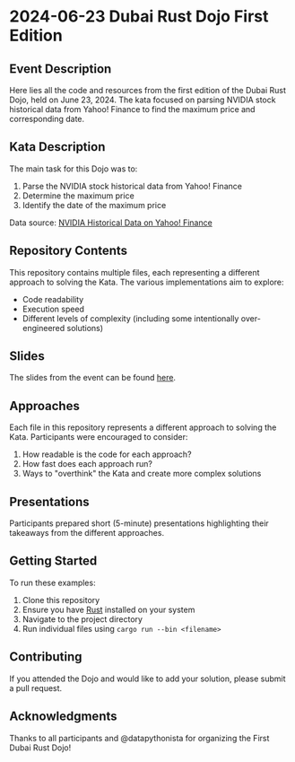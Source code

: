 # 2024-06-23 Dubai Rust Dojo First Edition

## Event Description

Here lies all the code and resources from the first edition of the Dubai Rust Dojo, held on June 23, 2024. The kata focused on parsing NVIDIA stock historical data from Yahoo! Finance to find the maximum price and corresponding date.

## Kata Description

The main task for this Dojo was to:

1. Parse the NVIDIA stock historical data from Yahoo! Finance
2. Determine the maximum price
3. Identify the date of the maximum price

Data source: [NVIDIA Historical Data on Yahoo! Finance](https://finance.yahoo.com/quote/NVDA/history/?period1=917015400&period2=1719075041)

## Repository Contents

This repository contains multiple files, each representing a different approach to solving the Kata. The various implementations aim to explore:

- Code readability
- Execution speed
- Different levels of complexity (including some intentionally over-engineered solutions)

## Slides

The slides from the event can be found [here](https://docs.google.com/presentation/d/1yBIBWuUYq0jVPTNpp63pSjkstt5KTBIA44gRoaGTwX8/edit?usp=sharing).

## Approaches

Each file in this repository represents a different approach to solving the Kata. Participants were encouraged to consider:

1. How readable is the code for each approach?
2. How fast does each approach run?
3. Ways to "overthink" the Kata and create more complex solutions

## Presentations

Participants prepared short (5-minute) presentations highlighting their takeaways from the different approaches.

## Getting Started

To run these examples:

1. Clone this repository
2. Ensure you have [Rust](https://www.rust-lang.org/tools/install) installed on your system
3. Navigate to the project directory
4. Run individual files using `cargo run --bin <filename>`

## Contributing

If you attended the Dojo and would like to add your solution, please submit a pull request.

## Acknowledgments

Thanks to all participants and @datapythonista for organizing the First Dubai Rust Dojo!
